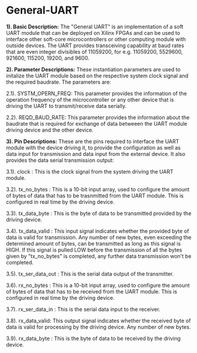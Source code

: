 # General-UART
**1). Basic Description:** The "General UART" is an implementation of a soft UART module that can be deployed on Xilinx FPGAs and can be used to interface other soft-core microcontrollers or other computing module with outside devices. The UART provides transceiving capability at baud rates that are even integer divisibles of 11059200, for e.g. 11059200, 5529600, 921600, 115200, 19200, and 9600.

**2). Parameter Descriptions:** These instantiation parameters are used to initalize the UART module based on the respective system clock signal and the required baudrate. The parameters are:

2.1). SYSTM_OPERN_FREQ: This parameter provides the information of the operation frequency of the microcontroller or any other device that is driving the UART to transmit/receive data serially.

2.2). REQD_BAUD_RATE: This parameter provides the information about the baudrate that is required for exchange of data betweeen the UART module driving device and the other device.

**3). Pin Descriptions:** These are the pins required to interface the UART module with the device driving it, to provide the configuration as well as data input for transmission and data input from the external device. It also provides the data serial transmission output:

3.1). clock             : This is the clock signal from the system driving the UART module.

3.2). tx_no_bytes       : This is a 10-bit input array, used to configure the amount of bytes of data that has to be trasnmitted from the UART module. This is configured in real time by the driving device.

3.3). tx_data_byte      : This is the byte of data to be transmitted provided by the driving device.

3.4). tx_data_valid     : This input signal indicates whether the provided byte of data is valid for transmission. Any number of new bytes, even exceeding the determined amount of bytes, can be transmitted as long as this signal is HIGH. If this signal is pulled LOW before the transmission of all the bytes given by "tx_no_bytes" is completed, any further data transmission won't be completed.

3.5). tx_ser_data_out   : This is the serial data output of the transmitter.

3.6). rx_no_bytes       : This is a 10-bit input array, used to configure the amount of bytes of data that has to be received from the UART module. This is configured in real time by the driving device.

3.7). rx_ser_data_in    :  This is the serial data input to the receiver.

3.8). rx_data_valid: This output signal indicates whether the received byte of data is valid for processing by the driving device. Any number of new bytes.

3.9). rx_data_byte      : This is the byte of data to be received by the driving device.

    
